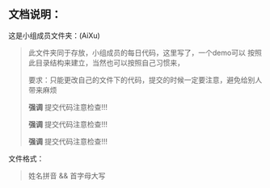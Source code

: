 ## 文档说明：
这是小组成员文件夹：(AiXu)
> 此文件夹同于存放，小组成员的每日代码，这里写了，一个demo可以
> 按照此目录结构来建立，当然也可以按照自己习惯来，
> 
> 要求：只能更改自己的文件下的代码，提交的时候一定要注意，避免给别人带来麻烦
> 
> **强调** 提交代码注意检查!!!
> 
> **强调** 提交代码注意检查!!!
>
> **强调** 提交代码注意检查!!!


文件格式：
> 姓名拼音 && 首字母大写
